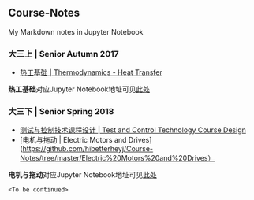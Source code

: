 ## Course-Notes
My Markdown notes in Jupyter Notebook

### 大三上 | Senior Autumn 2017

- [热工基础 | Thermodynamics - Heat Transfer](https://github.com/hibetterheyj/Course-Notes/tree/master/Thermodynamics%20-%20Heat%20Transfer)

**热工基础**对应Jupyter Notebook地址可见[此处](https://nbviewer.jupyter.org/github/hibetterheyj/Course-Notes/tree/master/Thermodynamics%20-%20Heat%20Transfer/)

### 大三下 | Senior Spring 2018

- [测试与控制技术课程设计 | Test and Control Technology Course Design](https://github.com/hibetterheyj/Course-Notes/tree/master/Test%20and%20Control%20Technology%20Course%20Design)
- [电机与拖动 | Electric Motors and Drives](https://github.com/hibetterheyj/Course-Notes/tree/master/Electric%20Motors%20and%20Drives）

**电机与拖动**对应Jupyter Notebook地址可见[此处](https://nbviewer.jupyter.org/github/hibetterheyj/Course-Notes/tree/master/Electric%20Motors%20and%20Drives/Note/)

 `<To be continued>`
